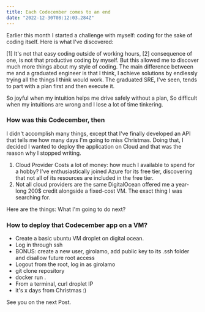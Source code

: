 ```yaml
---
title: Each Codecember comes to an end
date: "2022-12-30T08:12:03.284Z"
---
```


Earlier this month I started a challenge with myself: coding for the sake of coding itself.
Here is what I've discovered:

[1] It's not that easy coding outside of working hours, [2] consequence of one, is not that productive coding by myself.
But this allowed me to discover much more things about my style of coding.
The main difference between me and a graduated engineer is that I think, I achieve solutions by endlessly trying all the things I think would work.
The graduated SRE, I've seen, tends to part with a plan first and then execute it.

So joyful when my intuition helps me drive safely without a plan,
So difficult when my intuitions are wrong and I lose a lot of time tinkering.

### How was this Codecember, then
I didn't accomplish many things, except that I've finally developed an API that tells me how many days I'm going to miss Christmas.
Doing that, I decided I wanted to deploy the application on Cloud and that was the reason why I stopped writing.
1. Cloud Provider Costs a lot of money: how much I available to spend for a hobby? I've enthusiastically joined Azure for its free tier, discovering that not all of its resources are included in the free tier.
2. Not all cloud providers are the same
DigitalOcean offered me a year-long 200$ credit alongside a fixed-cost VM. The exact thing I was searching for. 

Here are the things:
What I'm going to do next?

### How to deploy that Codecember app on a VM?

* Create a basic ubuntu VM droplet on digital ocean.
* Log in through ssh
* BONUS: create a new user, girolamo, add public key to its .ssh folder and disallow future root access
* Logout from the root, log in as girolamo
* git clone repository
* docker run .
* From a terminal, curl droplet IP
* it's x days from Christmas :)


See you on the next Post.

